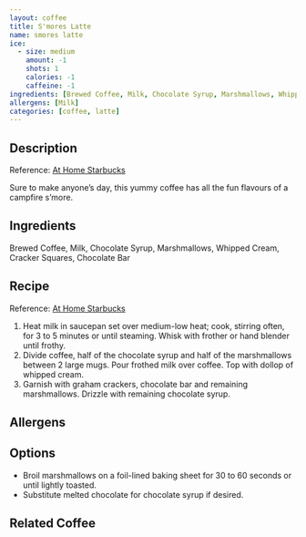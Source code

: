 ```yaml
---
layout: coffee
title: S'mores Latte
name: smores latte
ice:
  - size: medium
    amount: -1
    shots: 1
    calories: -1
    caffeine: -1
ingredients: [Brewed Coffee, Milk, Chocolate Syrup, Marshmallows, Whipped Cream, Cracker Squares, Chocolate Bar]
allergens: [Milk]
categories: [coffee, latte]
---
```

## Description

Reference: [At Home Starbucks](https://starbucksathome.com/ca/en-ca/recipes/smores-latte)

Sure to make anyone’s day, this yummy coffee has all the fun flavours of a campfire s’more.

## Ingredients

Brewed Coffee, Milk, Chocolate Syrup, Marshmallows, Whipped Cream, Cracker Squares, Chocolate Bar

## Recipe

Reference: [At Home Starbucks](https://starbucksathome.com/ca/en-ca/recipes/smores-latte)

1. Heat milk in saucepan set over medium-low heat; cook, stirring often, for 3 to 5 minutes or until steaming. Whisk with frother or hand blender until frothy.
1. Divide coffee, half of the chocolate syrup and half of the marshmallows between 2 large mugs. Pour frothed milk over coffee. Top with dollop of whipped cream.
1. Garnish with graham crackers, chocolate bar and remaining marshmallows. Drizzle with remaining chocolate syrup.

## Allergens

## Options

- Broil marshmallows on a foil-lined baking sheet for 30 to 60 seconds or until lightly toasted.
- Substitute melted chocolate for chocolate syrup if desired.

## Related Coffee

